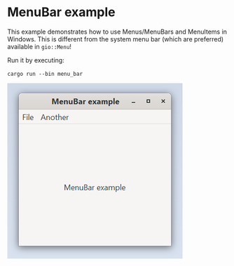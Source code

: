 # MenuBar example

This example demonstrates how to use Menus/MenuBars and MenuItems in Windows.
This is different from the system menu bar (which are preferred) available in `gio::Menu`!

Run it by executing:

```console
cargo run --bin menu_bar
```


![screenshot](screenshot.png)
